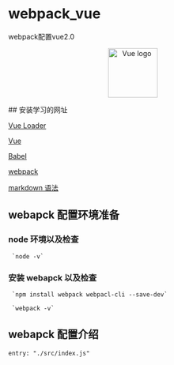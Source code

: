 # webpack_vue
<p>webpack配置vue2.0</p>
<p align="center"><a href="https://vuejs.org" target="_blank" rel="noopener noreferrer"><img width="100" src="https://vuejs.org/images/logo.png" alt="Vue logo"></a></p>
## 安装学习的网址

[Vue Loader](https://vue-loader.vuejs.org/zh/)

[Vue](https://cn.vuejs.org/v2/guide/installation.html#NPM)

[Babel](https://babeljs.io/docs/en/config-files)

[webpack](https://www.webpackjs.com/)

[markdown 语法](https://www.jianshu.com/p/191d1e21f7ed)

## webapck 配置环境准备

   ### node 环境以及检查
   
     `node -v`

   ### 安装 webapck 以及检查
   
     `npm install webpack webpacl-cli --save-dev`
     
     `webpack -v`

 ## webapck 配置介绍
   `entry: "./src/index.js"`
